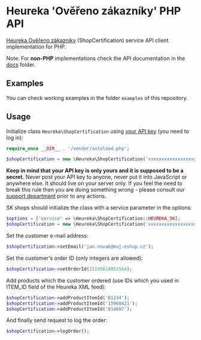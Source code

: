 Heureka 'Ověřeno zákazníky' PHP API
===================================

[Heureka Ověřeno zákazníky](http://overeno.heureka.cz/) (ShopCertification) service API client implementation for PHP.

Note: For **non-PHP** implementations check the API documentation in the
[docs](docs) folder.

Examples
--------

You can check working examples in the folder `examples` of this repository.

Usage
-----

Initialize class `Heureka\ShopCertification` using
[your API key](http://sluzby.heureka.cz/sluzby/certifikat-spokojenosti/) (you need to log in):

```php
require_once __DIR__ . '/vendor/autoload.php';

$shopCertification = new \Heureka\ShopCertification('xxxxxxxxxxxxxxxxxxxxxxxxxxxxxxxx');
```

**Keep in mind that your API key is only yours and it is supposed to be a secret.** Never post your API key to anyone,
never put it into JavaScript or anywhere else. It should live on your server only. If you feel the need to break this
rule then you are doing something wrong - please consult our [support department](http://onas.heureka.cz/kontakty)
prior to any actions.

SK shops should initialize the class with a service parameter in the options:

```php
$options = ['service' => \Heureka\ShopCertification::HEUREKA_SK];
$shopCertification = new \Heureka\ShopCertification('xxxxxxxxxxxxxxxxxxxxxxxxxxxxxxxx', $options);
```

Set the customer e-mail address:

```php
$shopCertification->setEmail('jan.novak@muj-eshop.cz');
```

Set the customer's order ID (only integers are allowed):

```php
$shopCertification->setOrderId(15195618851564);
```

Add products which the customer ordered (use IDs which you used in ITEM_ID field of the Heureka XML feed):
```php
$shopCertification->addProductItemId('B1234');
$shopCertification->addProductItemId('15968421');
$shopCertification->addProductItemId('814687');
```
And finally send request to log the order:

```php
$shopCertification->logOrder();
```

